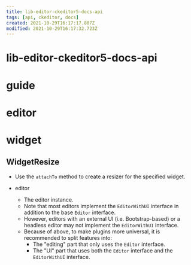 ```yaml
---
title: lib-editor-ckeditor5-docs-api
tags: [api, ckeditor, docs]
created: 2021-10-29T16:17:17.807Z
modified: 2021-10-29T16:17:32.723Z
---
```


# lib-editor-ckeditor5-docs-api

# guide

# editor

# widget

## WidgetResize

- Use the `attachTo` method to create a resizer for the specified widget.

- editor
  - The editor instance.
  - Note that most editors implement the `EditorWithUI` interface in addition to the base `Editor` interface. 
  - However, editors with an external UI (i.e. Bootstrap-based) or a headless editor may not implement the `EditorWithUI` interface.
  - Because of above, to make plugins more universal, it is recommended to split features into:
    - The "editing" part that only uses the `Editor` interface.
    - The "UI" part that uses both the `Editor` interface and the `EditorWithUI` interface.
